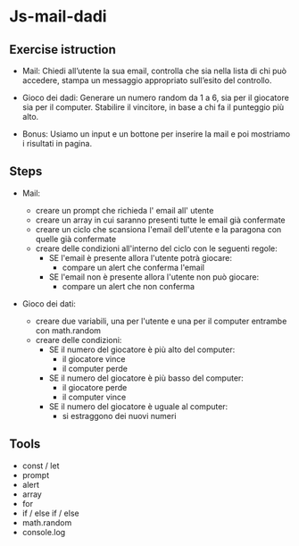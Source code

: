 # Js-mail-dadi

## Exercise istruction

- Mail: Chiedi all’utente la sua email, controlla che sia nella lista di chi può accedere,
stampa un messaggio appropriato sull’esito del controllo.

- Gioco dei dadi: Generare un numero random da 1 a 6, sia per il giocatore sia per il computer. Stabilire il vincitore, in base a chi fa il punteggio più alto.

- Bonus: Usiamo un input e un bottone per inserire la mail e poi mostriamo i risultati in pagina.

## Steps

- Mail:
    - creare un prompt che richieda l' email all' utente
    - creare un array in cui saranno presenti tutte le email già confermate
    - creare un ciclo che scansiona l'email dell'utente e la paragona con quelle già confermate
    - creare delle condizioni all'interno del ciclo con le seguenti regole:
        - SE l'email è presente allora l'utente potrà giocare:
            - compare un alert che conferma l'email
        - SE l'email non è presente allora l'utente non può giocare:
            - compare un alert che non conferma

- Gioco dei dati:
    - creare due variabili, una per l'utente e una per il computer entrambe con math.random
    - creare delle condizioni:
        - SE il numero del giocatore è più alto del computer:
            - il giocatore vince 
            - il computer perde
        - SE il numero del giocatore è più basso del computer:
            - il giocatore perde
            - il computer vince
        - SE il numero del giocatore è uguale al computer:
            - si estraggono dei nuovi numeri    


## Tools

- const / let
- prompt
- alert
- array
- for
- if / else if / else
- math.random
- console.log
